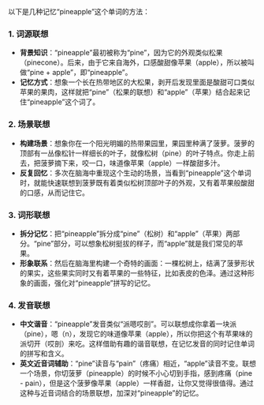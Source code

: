 以下是几种记忆“pineapple”这个单词的方法：

### 1. 词源联想
 - **背景知识**：“pineapple”最初被称为“pine”，因为它的外观类似松果（pinecone）。后来，由于它来自海外，口感酸甜像苹果（apple），所以被叫做“pine + apple”，即“pineapple”。
 - **记忆方式**：想象一个长在热带地区的大松果，剥开后发现里面是酸甜可口类似苹果的果肉，这样就把“pine”（松果的联想）和“apple”（苹果）结合起来记住“pineapple”这个词了。

### 2. 场景联想
 - **构建场景**：想象你在一个阳光明媚的热带果园里，果园里种满了菠萝。菠萝的顶部有一丛像松针一样细长的叶子，就像松树（pine）的叶子特点。你走上前去，把菠萝摘下来，咬一口，味道像苹果（apple）一样酸甜多汁。
 - **反复回忆**：多次在脑海中重现这个生动的场景，当看到“pineapple”这个单词时，就能快速联想到菠萝既有着类似松树顶部叶子的外观，又有着苹果般酸甜的口感，从而记住它。

### 3. 词形联想
 - **拆分记忆**：把“pineapple”拆分成“pine”（松树）和“apple”（苹果）两部分。“pine”部分，可以想象松树挺拔的样子，而“apple”就是我们常见的苹果。
 - **形象联系**：然后在脑海里构建一个奇特的画面：一棵松树上，结满了菠萝形状的果实，这些果实同时又有着苹果的一些特征，比如表皮的色泽。通过这种形象的画面，强化对“pineapple”拼写的记忆。

### 4. 发音联想
 - **中文谐音**：“pineapple”发音类似“派嗯哎剖”。可以联想成你拿着一块派（pine），嗯（n），发现它的味道像苹果（apple），所以你把这个有苹果味的派切开（哎剖）来吃。这样借助有趣的谐音联想，在记忆发音的同时记住单词的拼写和含义。
 - **英文近音词辅助**：“pine”读音与“pain”（疼痛）相近，“apple”读音不变。联想一个场景，你切菠萝（pineapple）的时候不小心切到手指，感到疼痛（pine - pain），但是这个菠萝像苹果（apple）一样香甜，让你又觉得很值得。通过这种与近音词结合的场景联想，加深对“pineapple”的记忆。 